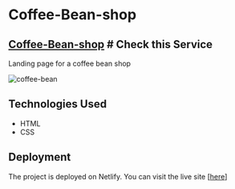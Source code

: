 
# Coffee-Bean-shop

## [Coffee-Bean-shop](https://monumental-squirrel-ac1582.netlify.app/index.html) # Check this Service
Landing page for a coffee bean shop

![coffee-bean](https://github.com/jungwonJung/Mimo-Coffee-Bean/assets/63602609/cfd08fdd-d886-4a74-99d3-87e0eab13e63)

## Technologies Used

- HTML
- CSS

## Deployment

The project is deployed on Netlify. You can visit the live site [[here](https://monumental-squirrel-ac1582.netlify.app/index.html)]
